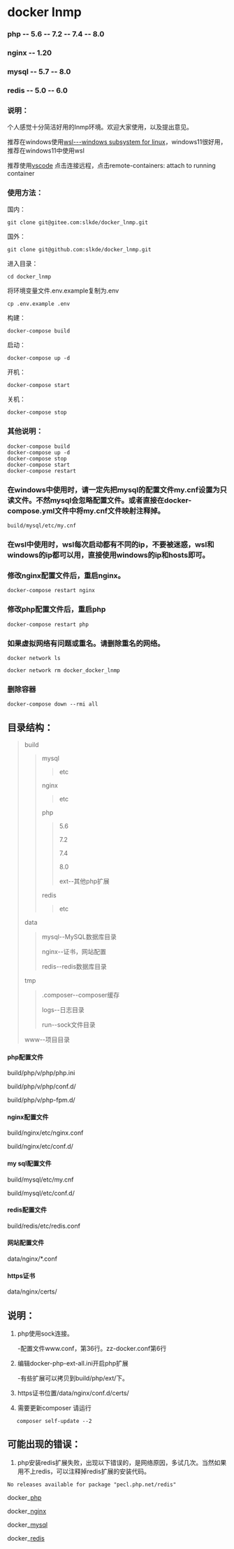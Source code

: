 # docker lnmp

### php      -- 5.6 -- 7.2 -- 7.4 -- 8.0
### nginx    -- 1.20
### mysql    -- 5.7 -- 8.0
### redis    -- 5.0 -- 6.0

### 说明：
个人感觉十分简洁好用的lnmp环境。欢迎大家使用，以及提出意见。

推荐在windows使用[wsl---windows subsystem for linux](https://github.com/slkde/wsl)，windows11很好用，推荐在windows11中使用wsl

推荐使用[vscode](https://github.com/slkde/vscode) 点击连接远程，点击remote-containers: attach to running container
### 使用方法：
国内：
```
git clone git@gitee.com:slkde/docker_lnmp.git
```
国外：
```
git clone git@github.com:slkde/docker_lnmp.git
```
进入目录：
```
cd docker_lnmp
```
将环境变量文件.env.example复制为.env
```
cp .env.example .env
```
构建：
```
docker-compose build
```
启动：
```
docker-compose up -d
```
开机：
```
docker-compose start
```
关机：
```
docker-compose stop
```
### 其他说明：
```
docker-compose build
docker-compose up -d
docker-compose stop
docker-compose start
docker-compose restart
```
### 在windows中使用时，请一定先把mysql的配置文件my.cnf设置为只读文件。不然mysql会忽略配置文件。或者直接在docker-compose.yml文件中将my.cnf文件映射注释掉。
```
build/mysql/etc/my.cnf
```
### 在wsl中使用时，wsl每次启动都有不同的ip，不要被迷惑，wsl和windows的ip都可以用，直接使用windows的ip和hosts即可。

### 修改nginx配置文件后，重启nginx。
```
docker-compose restart nginx
```
### 修改php配置文件后，重启php
```
docker-compose restart php
```
### 如果虚拟网络有问题或重名。请删除重名的网络。
```
docker network ls

docker network rm docker_docker_lnmp
```
### 删除容器
```
docker-compose down --rmi all
```
## 目录结构：

>build
>
>>mysql
>>>etc
>>
>>nginx
>>>etc
>>
>>php
>>>5.6
>>>
>>>7.2
>>>
>>>7.4
>>>
>>>8.0
>>>
>>>ext--其他php扩展
>>
>>redis
>>>etc
>>
>data
>>mysql--MySQL数据库目录
>>
>>nginx--证书，网站配置
>>
>>redis--redis数据库目录
>
>tmp
>>.composer--composer缓存
>>
>>logs--日志目录
>>
>>run--sock文件目录
>
>www--项目目录

#### php配置文件
build/php/v/php/php.ini

build/php/v/php/conf.d/

build/php/v/php-fpm.d/

#### nginx配置文件
build/nginx/etc/nginx.conf

build/nginx/etc/conf.d/

#### my sql配置文件
build/mysql/etc/my.cnf

build/mysql/etc/conf.d/

#### redis配置文件
build/redis/etc/redis.conf

#### 网站配置文件
data/nginx/*.conf

#### https证书
data/nginx/certs/

## 说明：

1. php使用sock连接。
   
    -配置文件www.conf，第36行。zz-docker.conf第6行
2. 编辑docker-php-ext-all.ini开启php扩展
   
    -有些扩展可以拷贝到build/php/ext/下。
3. https证书位置/data/nginx/conf.d/certs/
   
4. 需要更新composer 请运行
```
   composer self-update --2
```
   
## 可能出现的错误：

1. php安装redis扩展失败，出现以下错误的，是网络原因，多试几次。当然如果用不上redis，可以注释掉redis扩展的安装代码。
```
No releases available for package "pecl.php.net/redis"
```

docker_[php](https://hub.docker.com/_/php)

docker_[nginx](https://hub.docker.com/_/nginx)

docker_[mysql](https://hub.docker.com/_/mysql)

docker_[redis](https://hub.docker.com/_/redis)